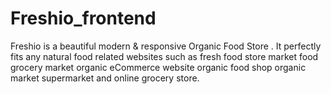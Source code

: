 # Freshio_frontend
Freshio is a beautiful modern &amp; responsive Organic Food Store . It perfectly fits any natural food related websites such as fresh food store market food grocery market organic eCommerce website organic food shop organic market supermarket and online grocery store.
